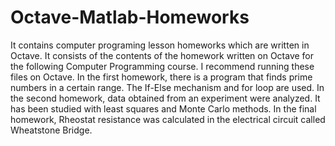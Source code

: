 # Octave-Matlab-Homeworks
It contains computer programing lesson homeworks which are written in Octave.
It consists of the contents of the homework written on Octave for the following Computer Programming course. I recommend running these files on Octave.
In the first homework, there is a program that finds prime numbers in a certain range. The If-Else mechanism and for loop are used.
In the second homework, data obtained from an experiment were analyzed. It has been studied with least squares and Monte Carlo methods.
In the final homework, Rheostat resistance was calculated in the electrical circuit called Wheatstone Bridge. 
